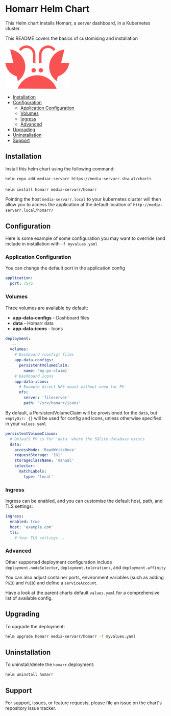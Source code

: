 # Homarr Helm Chart

This Helm chart installs Homarr, a server dashboard, in a Kubernetes cluster.

This README covers the basics of customising and installation

![Homarr](./icon.png)

<!-- vim-md-toc format=bullets ignore=^TODO$ -->
* [Installation](#installation)
* [Configuration](#configuration)
  * [Application Configuration](#application-configuration)
  * [Volumes](#volumes)
  * [Ingress](#ingress)
  * [Advanced](#advanced)
* [Upgrading](#upgrading)
* [Uninstallation](#uninstallation)
* [Support](#support)
<!-- vim-md-toc END -->

## Installation

Install this helm chart using the following command:

```bash
helm repo add mediar-servarr https://media-servarr.shw.al/charts

helm install homarr media-servarr/homarr
```

Pointing the host `media-servarr.local` to your kubernetes cluster will then allow you to access the application at the default location of `http://media-servarr.local/homarr/`

## Configuration

Here is some example of some configuration you may want to override (and include in installation with `-f myvalues.yaml`

### Application Configuration

You can change the default port in the application config

```yaml
application:
  port: 7575
```

### Volumes

Three volumes are available by default:

- **app-data-configs** - Dashboard files
- **data** - Homarr data
- **app-data-icons** - Icons

```yaml
deployment:
  ...
  volumes:
    # Dashboard (config) files
    app-data-configs:
      persistentVolumeClaim:
        name: 'my-pv-claim1'
    # Dashboard Icons
    app-data-icons:
      # Example direct NFS mount without need for PV
      nfs:
        server: 'fileserver'
        path: '/srv/homarr/icons'
```

By default, a PersistentVolumeClaim will be provisioned for the `data`, but `emptyDir: {}` will be used for config and icons, unless otherwise specified in your `values.yaml`

```yaml
persistentVolumeClaims:
  # Default PV is for 'data' where the SQlite database exists
  data:
    accessMode: 'ReadWriteOnce'
    requestStorage: '1Gi'
    storageClassName: 'manual'
    selector:
      matchLabels:
        type: 'local'
```

### Ingress

Ingress can be enabled, and you can customise the default host, path, and TLS settings:

```yaml
ingress:
  enabled: true
  host: 'example.com'
  tls:
    # Your TLS settings...
```

### Advanced

Other supported deployment configuration include `deployment.nodeSelector`, `deployment.tolerations`, and `deployment.affinity`

You can also adjust container ports, environment variables (such as adding `PGID` and `PUID`) and define a `serviceAccount`.

Have a look at the parent charts default `values.yaml` for a comprehensive list of available config.

## Upgrading

To upgrade the deployment:

```bash
helm upgrade homarr media-servarr/homarr -f myvalues.yaml
```

## Uninstallation

To uninstall/delete the `homarr` deployment:

```bash
helm uninstall homarr
```

## Support

For support, issues, or feature requests, please file an issue on the chart's repository issue tracker.
